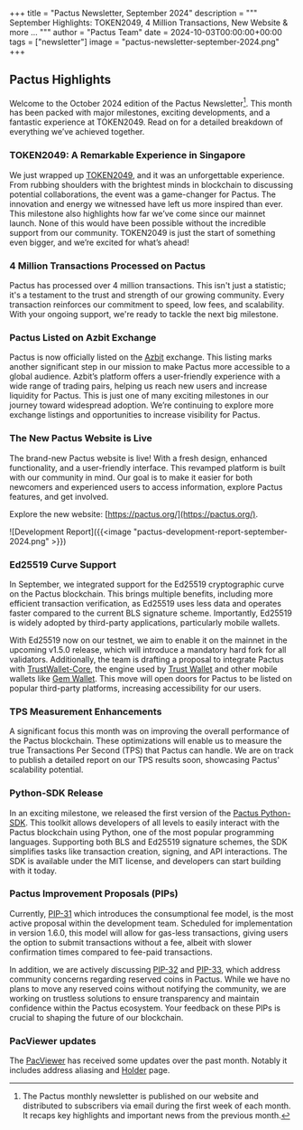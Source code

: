 +++
title = "Pactus Newsletter, September 2024"
description = """
September Highlights: TOKEN2049, 4 Million Transactions, New Website & more ...
"""
author = "Pactus Team"
date = 2024-10-03T00:00:00+00:00
tags = ["newsletter"]
image = "pactus-newsletter-september-2024.png"
+++

## Pactus Highlights

Welcome to the October 2024 edition of the Pactus Newsletter[^1].
This month has been packed with major milestones, exciting developments, and a fantastic experience at TOKEN2049.
Read on for a detailed breakdown of everything we’ve achieved together.

### TOKEN2049: A Remarkable Experience in Singapore

We just wrapped up [TOKEN2049](https://www.token2049.com/), and it was an unforgettable experience.
From rubbing shoulders with the brightest minds in blockchain to discussing potential collaborations,
the event was a game-changer for Pactus. The innovation and energy we witnessed have left us more inspired than ever.
This milestone also highlights how far we’ve come since our mainnet launch.
None of this would have been possible without the incredible support from our community.
TOKEN2049 is just the start of something even bigger, and we’re excited for what’s ahead!

### 4 Million Transactions Processed on Pactus

Pactus has processed over 4 million transactions.
This isn't just a statistic; it's a testament to the trust and strength of our growing community.
Every transaction reinforces our commitment to speed, low fees, and scalability.
With your ongoing support, we're ready to tackle the next big milestone.

### Pactus Listed on Azbit Exchange

Pactus is now officially listed on the [Azbit](https://azbit.com/) exchange.
This listing marks another significant step in our mission to make Pactus more accessible to a global audience.
Azbit’s platform offers a user-friendly experience with a wide range of trading pairs,
helping us reach new users and increase liquidity for Pactus.
This is just one of many exciting milestones in our journey toward widespread adoption.
We’re continuing to explore more exchange listings and opportunities to increase visibility for Pactus.

### The New Pactus Website is Live

The brand-new Pactus website is live! With a fresh design, enhanced functionality, and a user-friendly interface.
This revamped platform is built with our community in mind.
Our goal is to make it easier for both newcomers and experienced users to access information, explore Pactus features,
and get involved.

Explore the new website: [https://pactus.org/](https://pactus.org/).

![Development Report]({{<image "pactus-development-report-september-2024.png" >}})

### Ed25519 Curve Support

In September, we integrated support for the Ed25519 cryptographic curve on the Pactus blockchain.
This brings multiple benefits, including more efficient transaction verification,
as Ed25519 uses less data and operates faster compared to the current BLS signature scheme.
Importantly, Ed25519 is widely adopted by third-party applications, particularly mobile wallets.

With Ed25519 now on our testnet, we aim to enable it on the mainnet in the upcoming v1.5.0 release,
which will introduce a mandatory hard fork for all validators.
Additionally, the team is drafting a proposal to integrate Pactus with
[TrustWallet-Core](https://github.com/trustwallet/wallet-core),
the engine used by [Trust Wallet](https://trustwallet.com/) and other mobile wallets like
[Gem Wallet](https://gemwallet.com/).
This move will open doors for Pactus to be listed on popular third-party platforms,
increasing accessibility for our users.

### TPS Measurement Enhancements

A significant focus this month was on improving the overall performance of the Pactus blockchain.
These optimizations will enable us to measure the true Transactions Per Second (TPS) that Pactus can handle.
We are on track to publish a detailed report on our TPS results soon, showcasing Pactus' scalability potential.

### Python-SDK Release

In an exciting milestone, we released the first version of the
[Pactus Python-SDK](https://github.com/pactus-project/python-sdk).
This toolkit allows developers of all levels to easily interact with the Pactus blockchain using Python,
one of the most popular programming languages.
Supporting both BLS and Ed25519 signature schemes, the SDK simplifies tasks like transaction creation,
signing, and API interactions.
The SDK is available under the MIT license, and developers can start building with it today.

### Pactus Improvement Proposals (PIPs)

Currently, [PIP-31](https://pips.pactus.org/PIPs/pip-31) which introduces the consumptional fee model,
is the most active proposal within the development team.
Scheduled for implementation in version 1.6.0, this model will allow for gas-less transactions,
giving users the option to submit transactions without a fee,
albeit with slower confirmation times compared to fee-paid transactions.

In addition, we are actively discussing
[PIP-32](https://pips.pactus.org/PIPs/pip-32) and
[PIP-33](https://pips.pactus.org/PIPs/pip-33), which address community concerns regarding reserved coins in Pactus.
While we have no plans to move any reserved coins without notifying the community,
we are working on trustless solutions to ensure transparency and maintain confidence within the Pactus ecosystem.
Your feedback on these PIPs is crucial to shaping the future of our blockchain.

### PacViewer updates

The [PacViewer](https://pacviewer.com/) has received some updates over the past month.
Notably it includes address aliasing and [Holder](https://pacviewer.com/holders) page.

[^1]: The Pactus monthly newsletter is published on our website and
distributed to subscribers via email during the first week of each month.
It recaps key highlights and important news from the previous month.
